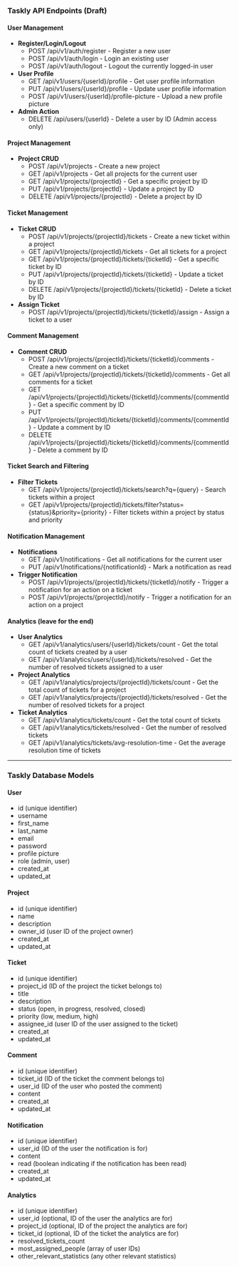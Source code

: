 ### Taskly API Endpoints (Draft)

#### User Management
- **Register/Login/Logout**
  - POST /api/v1/auth/register - Register a new user
  - POST /api/v1/auth/login - Login an existing user
  - POST /api/v1/auth/logout - Logout the currently logged-in user
- **User Profile**
  - GET /api/v1/users/{userId}/profile - Get user profile information
  - PUT /api/v1/users/{userId}/profile - Update user profile information
  - POST /api/v1/users/{userId}/profile-picture - Upload a new profile picture
- **Admin Action**
  - DELETE /api/users/{userId} - Delete a user by ID (Admin access only)

#### Project Management
- **Project CRUD**
  - POST /api/v1/projects - Create a new project
  - GET /api/v1/projects - Get all projects for the current user
  - GET /api/v1/projects/{projectId} - Get a specific project by ID
  - PUT /api/v1/projects/{projectId} - Update a project by ID
  - DELETE /api/v1/projects/{projectId} - Delete a project by ID

#### Ticket Management
- **Ticket CRUD**
  - POST /api/v1/projects/{projectId}/tickets - Create a new ticket within a project
  - GET /api/v1/projects/{projectId}/tickets - Get all tickets for a project
  - GET /api/v1/projects/{projectId}/tickets/{ticketId} - Get a specific ticket by ID
  - PUT /api/v1/projects/{projectId}/tickets/{ticketId} - Update a ticket by ID
  - DELETE /api/v1/projects/{projectId}/tickets/{ticketId} - Delete a ticket by ID
- **Assign Ticket**
  - POST /api/v1/projects/{projectId}/tickets/{ticketId}/assign - Assign a ticket to a user

#### Comment Management
- **Comment CRUD**
  - POST /api/v1/projects/{projectId}/tickets/{ticketId}/comments - Create a new comment on a ticket
  - GET /api/v1/projects/{projectId}/tickets/{ticketId}/comments - Get all comments for a ticket
  - GET /api/v1/projects/{projectId}/tickets/{ticketId}/comments/{commentId} - Get a specific comment by ID
  - PUT /api/v1/projects/{projectId}/tickets/{ticketId}/comments/{commentId} - Update a comment by ID
  - DELETE /api/v1/projects/{projectId}/tickets/{ticketId}/comments/{commentId} - Delete a comment by ID

#### Ticket Search and Filtering
- **Filter Tickets**
  - GET /api/v1/projects/{projectId}/tickets/search?q={query} - Search tickets within a project
  - GET /api/v1/projects/{projectId}/tickets/filter?status={status}&priority={priority} - Filter tickets within a project by status and priority

#### Notification Management
- **Notifications**
  - GET /api/v1/notifications - Get all notifications for the current user
  - PUT /api/v1/notifications/{notificationId} - Mark a notification as read
- **Trigger Notification**
  - POST /api/v1/projects/{projectId}/tickets/{ticketId}/notify - Trigger a notification for an action on a ticket
  - POST /api/v1/projects/{projectId}/notify - Trigger a notification for an action on a project

#### Analytics (leave for the end)
- **User Analytics**
  - GET /api/v1/analytics/users/{userId}/tickets/count - Get the total count of tickets created by a user
  - GET /api/v1/analytics/users/{userId}/tickets/resolved - Get the number of resolved tickets assigned to a user
- **Project Analytics**
  - GET /api/v1/analytics/projects/{projectId}/tickets/count - Get the total count of tickets for a project
  - GET /api/v1/analytics/projects/{projectId}/tickets/resolved - Get the number of resolved tickets for a project
- **Ticket Analytics**
  - GET /api/v1/analytics/tickets/count - Get the total count of tickets
  - GET /api/v1/analytics/tickets/resolved - Get the number of resolved tickets
  - GET /api/v1/analytics/tickets/avg-resolution-time - Get the average resolution time of tickets

---

### Taskly Database Models

#### User
- id (unique identifier)
- username
- first_name
- last_name
- email
- password
- profile picture
- role (admin, user)
- created_at
- updated_at

#### Project
- id (unique identifier)
- name
- description
- owner_id (user ID of the project owner)
- created_at
- updated_at

#### Ticket
- id (unique identifier)
- project_id (ID of the project the ticket belongs to)
- title
- description
- status (open, in progress, resolved, closed)
- priority (low, medium, high)
- assignee_id (user ID of the user assigned to the ticket)
- created_at
- updated_at

#### Comment
- id (unique identifier)
- ticket_id (ID of the ticket the comment belongs to)
- user_id (ID of the user who posted the comment)
- content
- created_at
- updated_at

#### Notification
- id (unique identifier)
- user_id (ID of the user the notification is for)
- content
- read (boolean indicating if the notification has been read)
- created_at
- updated_at

#### Analytics
- id (unique identifier)
- user_id (optional, ID of the user the analytics are for)
- project_id (optional, ID of the project the analytics are for)
- ticket_id (optional, ID of the ticket the analytics are for)
- resolved_tickets_count
- most_assigned_people (array of user IDs)
- other_relevant_statistics (any other relevant statistics)
